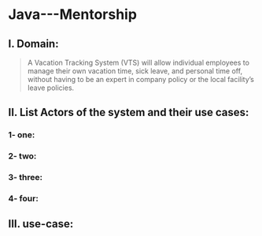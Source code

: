 # Java---Mentorship

## I.	Domain:
> A Vacation Tracking System (VTS) will allow individual employees to manage their own vacation time, sick leave, and personal time off, without having to be an expert in company policy or the local facility’s leave policies.

## II.	List Actors of the system and their use cases:
### 1- one:	
### 2- two:
### 3- three:
### 4- four:

## III.	use-case:
